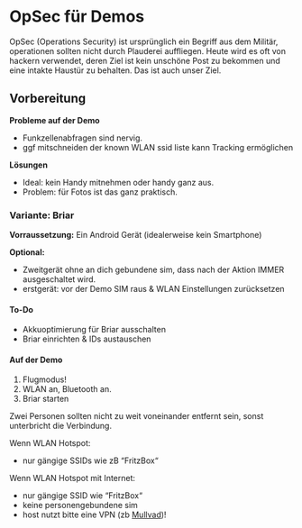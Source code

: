 # OpSec für Demos

OpSec (Operations Security) ist ursprünglich ein Begriff aus dem Militär, operationen sollten nicht durch Plauderei auffliegen. Heute wird es oft von hackern verwendet, deren Ziel ist kein unschöne Post zu bekommen und eine intakte Haustür zu behalten.
Das ist auch unser Ziel.

## Vorbereitung

**Probleme auf der Demo**
- Funkzellenabfragen sind nervig.
- ggf mitschneiden der known WLAN ssid liste kann Tracking ermöglichen


**Lösungen**
- Ideal: kein Handy mitnehmen oder handy ganz aus.
- Problem: für Fotos ist das ganz praktisch.


### Variante: Briar
**Vorraussetzung:** Ein Android Gerät (idealerweise kein Smartphone)

**Optional:**
- Zweitgerät ohne an dich gebundene sim, dass nach der Aktion IMMER ausgeschaltet wird.
- erstgerät: vor der Demo SIM raus & WLAN Einstellungen zurücksetzen


#### To-Do
- Akkuoptimierung für Briar ausschalten
- Briar einrichten & IDs austauschen

#### Auf der Demo
1. Flugmodus!
2. WLAN an, Bluetooth an.
3. Briar starten

Zwei Personen sollten nicht zu weit voneinander entfernt sein, sonst unterbricht die Verbindung. 

Wenn WLAN Hotspot: 
- nur gängige SSIDs wie zB “FritzBox“

Wenn WLAN Hotspot mit Internet: 
- nur gängige SSID wie “FritzBox“
- keine personengebundene sim
- host nutzt bitte eine VPN (zb [Mullvad](https://mullvad.net))!
